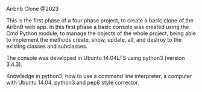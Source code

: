 Airbnb Clone @2023

This is the first phase of a four phase project, to create a basic clone of the AirBnB web app. In this first phase a basic console was created using the Cmd Python module, to manage the objects of the whole project, being able to implement the methods create, show, update, all, and destroy to the existing classes and subclasses.

The console was developed in Ubuntu 14.04LTS using python3 (version 3.4.3).

Knowledge in python3, how to use a command line interpreter, a computer with Ubuntu 14.04, python3 and pep8 style corrector.


